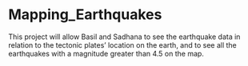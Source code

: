 # Mapping_Earthquakes

This project will allow Basil and Sadhana to see the earthquake data in relation to the tectonic plates’ location on the earth, and to see all the earthquakes with a magnitude greater than 4.5 on the map.
